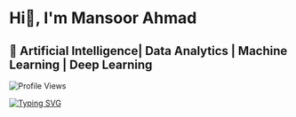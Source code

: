# Hi👋, I'm Mansoor Ahmad
## 🚀 Artificial Intelligence| Data Analytics | Machine Learning | Deep Learning

![Profile Views](https://komarev.com/ghpvc/?username=Mansoor387&color=blue)


[![Typing SVG](https://readme-typing-svg.herokuapp.com?font=Fira+Code&pause=1000&color=FF0000&center=true&vCenter=true&width=435&lines=Data+Science+Enthusiast;Machine+Learning+Explorer;AI+%7C+Deep+Learning+Learner;Passionate+about+Data+Visualization)](https://git.io/typing-svg)



